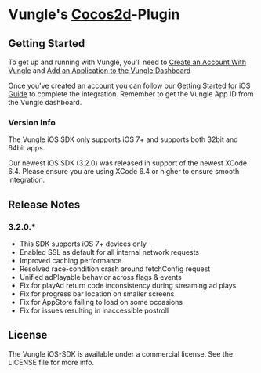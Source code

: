 # Vungle's [Cocos2d](http://www.cocos2d-objc.org/)-Plugin

## Getting Started
To get up and running with Vungle, you'll need to [Create an Account With Vungle](https://v.vungle.com/dashboard) and [Add an Application to the Vungle Dashboard](https://support.vungle.com/hc/en-us/articles/210468678)

Once you've created an account you can follow our [Getting Started for iOS Guide](https://support.vungle.com/hc/en-us/articles/204430550-Getting-Started-with-Vungle-iOS-SDK) to complete the integration. Remember to get the Vungle App ID from the Vungle dashboard.

### Version Info
The Vungle iOS SDK only supports iOS 7+ and supports both 32bit and 64bit apps.  

Our newest iOS SDK (3.2.0) was released in support of the newest XCode 6.4. Please ensure you are using XCode 6.4 or higher to ensure smooth integration.

## Release Notes
### 3.2.0.*
* This SDK supports iOS 7+ devices only
* Enabled SSL as default for all internal network requests
* Improved caching performance
* Resolved race-condition crash around fetchConfig request
* Unified adPlayable behavior across flags & events
* Fix for playAd return code inconsistency during streaming ad plays
* Fix for progress bar location on smaller screens
* Fix for AppStore failing to load on some occasions
* Fix for issues resulting in inaccessible postroll


## License
The Vungle iOS-SDK is available under a commercial license. See the LICENSE file for more info.
